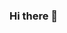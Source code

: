 ### Hi there 👋

<!--
**InvisibleOS/InvisibleOS** is a ✨ _special_ ✨ repository because its `README.md` (this file) appears on your GitHub profile.

Here are some ideas to get you started:

- 🔭 I’m currently working on a Discord bot (d.py)
- 🌱 I’m currently new to GitHub
- 👯 I’m looking to collaborate on ... Idk
- 🤔 I’m looking for help with coding my Discord bot
- 💬 Ask me about ... Idk
- 📫 How to reach me: Discord User ID: 719807591869317201
- 😄 Pronouns: He/Him
- ⚡ Fun fact: Bubble wrap was originally intended to be wallpaper.

>>>
